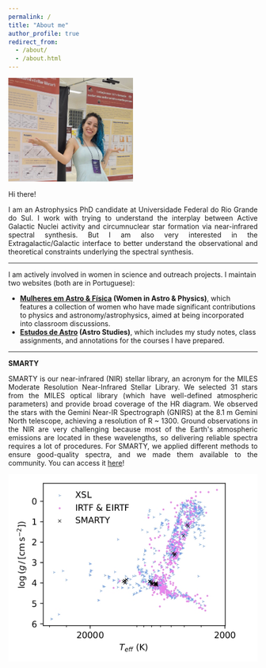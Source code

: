 ```yaml
---
permalink: /
title: "About me"
author_profile: true
redirect_from: 
  - /about/
  - /about.html
---
```



<img src="/images/eu-RASAB2024.jpg" alt="Me at RASAB in Águas de Lindóia, São Paulo, Brazil (2024)." width="50%" height="50%">
  
  
<div align="justify">

Hi there!     
     
      
I am an Astrophysics PhD candidate at Universidade Federal do Rio Grande do Sul. I work with trying to understand the interplay between Active Galactic Nuclei activity and circumnuclear star formation via near-infrared spectral synthesis. But I am also very interested in the Extragalactic/Galactic interface to better understand the observational and theoretical constraints underlying the spectral synthesis.  

</div>

  
---
  
  
I am actively involved in women in science and outreach projects. I maintain two websites (both are in Portuguese):  

- **[Mulheres em Astro & Física](https://michele-bc.github.io/mulheres-astroefisica/) (Women in Astro & Physics)**, which features a collection of women who have made significant contributions to physics and astronomy/astrophysics, aimed at being incorporated into classroom discussions.  
- **[Estudos de Astro](https://sites.google.com/view/estudos-de-astrofisica) (Astro Studies)**, which includes my study notes, class assignments, and annotations for the courses I have prepared.
  
  
---

**SMARTY**

<div align="justify">

SMARTY is our near-infrared (NIR) stellar library, an acronym for the MILES Moderate Resolution Near-Infrared Stellar Library. We selected 31 stars from the MILES optical library (which have well-defined atmospheric parameters) and provide broad coverage of the HR diagram. We observed the stars with the Gemini Near-IR Spectrograph (GNIRS) at the 8.1 m Gemini North telescope, achieving a resolution of R ~ 1300. Ground observations in the NIR are very challenging because most of the Earth's atmospheric emissions are located in these wavelengths, so delivering reliable spectra requires a lot of procedures. For SMARTY, we applied different methods to ensure good-quality spectra, and we made them available to the community. You can access it [here](https://www.if.ufrgs.br/~riffel/smarty/)!

</div>

![The HR diagram for NIR stellar libraries.](/images/SMARTY-HR.jpg "The HR diagram for NIR stellar libraries.")


